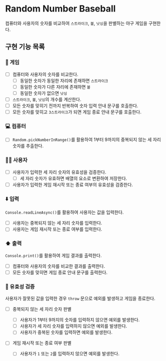 # Random Number Baseball

컴퓨터와 사용자의 숫자를 비교하여 `스트라이크`, `볼`, `낫싱`을 판별하는 야구 게임을 구현한다.

## 구현 기능 목록

### 🎰 게임

- [ ] 컴퓨터와 사용자의 숫자를 비교한다.
  - [ ] 동일한 숫자가 동일한 자리에 존재하면 `스트라이크`
  - [ ] 동일한 숫자가 다른 자리에 존재하면 `볼`
  - [ ] 동일한 숫자가 없으면 `낫싱`
- [ ] `스트라이크`, `볼`, `낫싱`의 개수를 계산한다.
- [ ] 모든 숫자를 맞히기 전까지 반복하여 숫자 입력 안내 문구를 호출한다.
- [ ] 모든 숫자를 맞히고 `3스트라이크`가 되면 게임 종료 안내 문구를 호출한다.

### 💻 컴퓨터

- [ ] `Random.pickNumberInRange()`를 활용하여 1부터 9까지의 중복되지 않는 세 자리 숫자를 추출한다.

### 🙋‍♀️ 사용자

- [ ] 사용자가 입력한 세 자리 숫자의 유효성을 검증한다.
  - [ ] 세 자리 숫자가 유효하면 배열의 요소로 변환하여 저장한다.
- [ ] 사용자가 입력한 게임 재시작 또는 종료 여부의 유효성을 검증한다.

### ⬇️ 입력

`Console.readLineAsync()`를 활용하여 사용자는 값을 입력한다.

- [ ] 사용자는 중복되지 않는 세 자리 숫자를 입력한다.
- [ ] 사용자는 게임 재시작 또는 종료 여부를 입력한다.

### ⬆️ 출력

`Console.print()`를 활용하여 게임 결과를 출력한다.

- [ ] 컴퓨터와 사용자의 숫자를 비교한 결과를 출력한다.
- [ ] 모든 숫자를 맞히면 게임 종료 안내 문구를 출력한다.

### 🐛 유효성 검증

사용자가 잘못된 값을 입력한 경우 `throw` 문으로 예외를 발생하고 게임을 종료한다.

- [ ] 중복되지 않는 세 자리 숫자 판별

  - [ ] 사용자가 1부터 9까지의 숫자를 입력하지 않으면 예외를 발생한다.
  - [ ] 사용자가 세 자리 숫자를 입력하지 않으면 예외를 발생한다.
  - [ ] 사용자가 중복된 숫자를 입력하면 예외를 발생한다.

- [ ] 게임 재시작 또는 종료 여부 판별
  - [ ] 사용자가 `1` 또는 `2`를 입력하지 않으면 예외를 발생한다.
